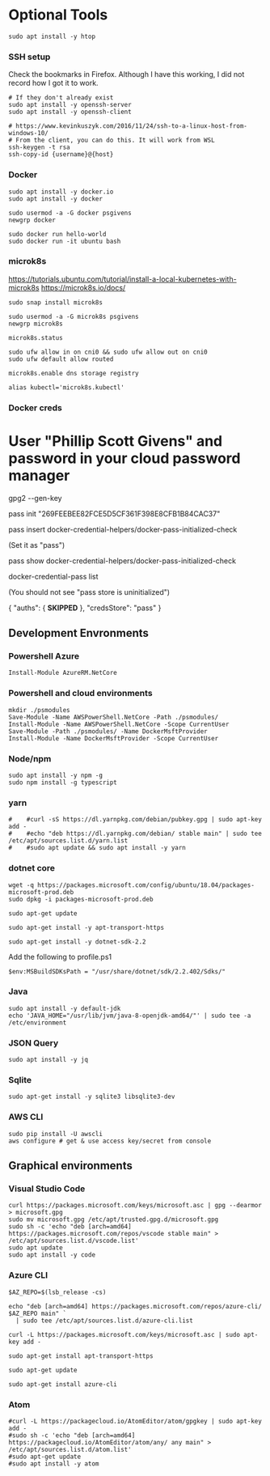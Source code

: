 

# Optional Tools

    sudo apt install -y htop

### SSH setup

Check the bookmarks in Firefox. Although I have this working, I did not record how I got it to work. 

    # If they don't already exist
    sudo apt install -y openssh-server
    sudo apt install -y openssh-client

    # https://www.kevinkuszyk.com/2016/11/24/ssh-to-a-linux-host-from-windows-10/
    # From the client, you can do this. It will work from WSL
    ssh-keygen -t rsa
    ssh-copy-id {username}@{host}

### Docker

    sudo apt install -y docker.io
    sudo apt install -y docker

    sudo usermod -a -G docker psgivens
    newgrp docker

    sudo docker run hello-world
    sudo docker run -it ubuntu bash

### microk8s

https://tutorials.ubuntu.com/tutorial/install-a-local-kubernetes-with-microk8s
https://microk8s.io/docs/

    sudo snap install microk8s

    sudo usermod -a -G microk8s psgivens
    newgrp microk8s

    microk8s.status

    sudo ufw allow in on cni0 && sudo ufw allow out on cni0
    sudo ufw default allow routed

    microk8s.enable dns storage registry

    alias kubectl='microk8s.kubectl'

### Docker creds


# User "Phillip Scott Givens" and password in your cloud password manager
gpg2 --gen-key

pass init "269FEEBEE82FCE5D5CF361F398E8CFB1B84CAC37"

pass insert docker-credential-helpers/docker-pass-initialized-check

(Set it as "pass")

pass show docker-credential-helpers/docker-pass-initialized-check

docker-credential-pass list

(You should not see "pass store is uninitialized")

{
    "auths": {
        **SKIPPED**
    },
    "credsStore": "pass"
}

## Development Envronments

### Powershell Azure

    Install-Module AzureRM.NetCore
   
### Powershell and cloud environments

    mkdir ./psmodules
    Save-Module -Name AWSPowerShell.NetCore -Path ./psmodules/
    Install-Module -Name AWSPowerShell.NetCore -Scope CurrentUser
    Save-Module -Path ./psmodules/ -Name DockerMsftProvider
    Install-Module -Name DockerMsftProvider -Scope CurrentUser

### Node/npm

    sudo apt install -y npm -g
    sudo npm install -g typescript

### yarn

    #    #curl -sS https://dl.yarnpkg.com/debian/pubkey.gpg | sudo apt-key add -
    #    #echo "deb https://dl.yarnpkg.com/debian/ stable main" | sudo tee /etc/apt/sources.list.d/yarn.list
    #    #sudo apt update && sudo apt install -y yarn


### dotnet core

    wget -q https://packages.microsoft.com/config/ubuntu/18.04/packages-microsoft-prod.deb
    sudo dpkg -i packages-microsoft-prod.deb

    sudo apt-get update

    sudo apt-get install -y apt-transport-https

    sudo apt-get install -y dotnet-sdk-2.2

Add the following to profile.ps1

    $env:MSBuildSDKsPath = "/usr/share/dotnet/sdk/2.2.402/Sdks/"
    
### Java

    sudo apt install -y default-jdk
    echo 'JAVA_HOME="/usr/lib/jvm/java-8-openjdk-amd64/"' | sudo tee -a /etc/environment

### JSON Query

    sudo apt install -y jq
    
### Sqlite

    sudo apt-get install -y sqlite3 libsqlite3-dev

### AWS CLI

    sudo pip install -U awscli
    aws configure # get & use access key/secret from console

## Graphical environments

### Visual Studio Code

    curl https://packages.microsoft.com/keys/microsoft.asc | gpg --dearmor > microsoft.gpg
    sudo mv microsoft.gpg /etc/apt/trusted.gpg.d/microsoft.gpg
    sudo sh -c 'echo "deb [arch=amd64] https://packages.microsoft.com/repos/vscode stable main" > /etc/apt/sources.list.d/vscode.list'
    sudo apt update
    sudo apt install -y code    


### Azure CLI 

    $AZ_REPO=$(lsb_release -cs)

    echo "deb [arch=amd64] https://packages.microsoft.com/repos/azure-cli/ $AZ_REPO main" `
      | sudo tee /etc/apt/sources.list.d/azure-cli.list
   
    curl -L https://packages.microsoft.com/keys/microsoft.asc | sudo apt-key add -
    
    sudo apt-get install apt-transport-https

    sudo apt-get update 

    sudo apt-get install azure-cli
    
### Atom

    #curl -L https://packagecloud.io/AtomEditor/atom/gpgkey | sudo apt-key add -
    #sudo sh -c 'echo "deb [arch=amd64] https://packagecloud.io/AtomEditor/atom/any/ any main" > /etc/apt/sources.list.d/atom.list'
    #sudo apt-get update
    #sudo apt install -y atom
    

















